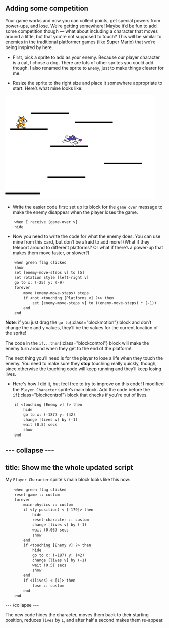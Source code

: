 ## Adding some competition

Your game works and now you can collect points, get special powers from power-ups, and lose. We’re getting somewhere! Maybe it’d be fun to add some competition though — what about including a character that moves around a little, but that you're not supposed to touch? This will be similar to enemies in the traditional platformer games \(like Super Mario\) that we’re being inspired by here.

+ First, pick a sprite to add as your enemy. Because our player character is a cat, I chose a dog. There are lots of other sprites you could add though. I also renamed the sprite to `Enemy`, just to make things clearer for me.

+ Resize the sprite to the right size and place it somewhere appropriate to start. Here’s what mine looks like: 

![The dog enemy sprite](images/enemySprite.png)

+ Write the easier code first: set up its block for the `game over` message to make the enemy disappear when the player loses the game. 

```blocks
    when I receive [game-over v]
    hide
```

+ Now you need to write the code for what the enemy does. You can use mine from this card, but don’t be afraid to add more! (What if they teleport around to different platforms? Or what if there’s a power-up that makes them move faster, or slower?) 

```blocks
    when green flag clicked
    show
    set [enemy-move-steps v] to [5]
    set rotation style [left-right v]
    go to x: (-25) y: (-9)
    forever
        move (enemy-move-steps) steps
        if <not <touching [Platforms v] ?>> then
            set [enemy-move-steps v] to ((enemy-move-steps) * (-1))
        end
    end
```

**Note**: if you just drag the `go to`{:class="blockmotion"} block and don’t change the `x` and `y` values, they’ll be the values for the current location of the sprite!
 
The code in the `if...then`{:class="blockcontrol"} block will make the enemy turn around when they get to the end of the platform!

The next thing you’ll need is for the player to lose a life when they touch the enemy. You need to make sure they **stop** touching really quickly, though, since otherwise the touching code will keep running and they’ll keep losing lives. 

+ Here's how I did it, but feel free to try to improve on this code! I modified the `Player Character` sprite’s main block. Add the code before the `if`{:class="blockcontrol"} block that checks if you're out of lives.

```blocks
    if <touching [Enemy v] ?> then
        hide
        go to x: (-187) y: (42)
        change [lives v] by (-1)
        wait (0.5) secs
        show
    end
```

--- collapse ---
---
title: Show me the whole updated script
---

My `Player Character` sprite's main block looks like this now:

```blocks
    when green flag clicked
    reset-game :: custom
    forever
        main-physics :: custom
        if <(y position) < [-179]> then
            hide
            reset-character :: custom
            change [lives v] by (-1)
            wait (0.05) secs
            show
        end
        if <touching [Enemy v] ?> then
            hide
            go to x: (-187) y: (42)
            change [lives v] by (-1)
            wait (0.5) secs
            show
        end
        if <(lives) < [1]> then
            lose :: custom
        end
    end
```

--- /collapse ---

The new code hides the character, moves them back to their starting position, reduces `lives` by `1`, and after half a second makes them re-appear.
